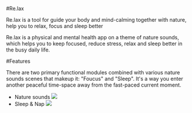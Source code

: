 #Re.lax

Re.lax is a tool for guide your body and mind-calming together with nature, help you to relax, focus and sleep better

Re.lax is a physical and mental health app on a theme of nature sounds, which helps you to keep focused, reduce stress, relax and sleep better in the busy daily life.

#Features

There are two primary functional modules combined with various nature sounds scenes that makeup it: "Foucus" and "Sleep". It's a way you enter another peaceful time-space away from the fast-paced current moment.
- Nature sounds
![](http://yokolea.com/aau/WNM617/m08/img/01.jpg)
- Sleep & Nap
![](http://yokolea.com/aau/WNM617/m08/img/02.jpg)

